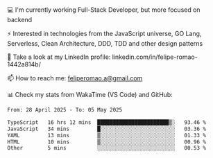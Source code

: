 💻 I'm currently working Full-Stack Developer, but more focused on backend

⚡ Interested in technologies from the JavaScript universe, GO Lang, Serverless, Clean Architecture, DDD, TDD and other design patterns

👥 Take a look at my LinkedIn profile: linkedin.com/in/felipe-romao-1442a814b/

📫 How to reach me: feliperomao.a@gmail.com

📊 Check my stats from WakaTime (VS Code) and GitHub:

<!--START_SECTION:waka-->

```txt
From: 28 April 2025 - To: 05 May 2025

TypeScript   16 hrs 12 mins  ███████████████████████▒░   93.46 %
JavaScript   34 mins         █░░░░░░░░░░░░░░░░░░░░░░░░   03.36 %
YAML         13 mins         ▒░░░░░░░░░░░░░░░░░░░░░░░░   01.33 %
HTML         10 mins         ▒░░░░░░░░░░░░░░░░░░░░░░░░   00.96 %
Other        5 mins          ░░░░░░░░░░░░░░░░░░░░░░░░░   00.53 %
```

<!--END_SECTION:waka-->
